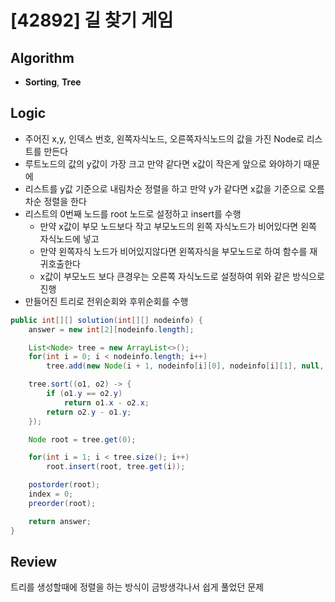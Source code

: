 # [42892] 길 찾기 게임
## Algorithm
- **Sorting**, **Tree**

## Logic
- 주어진 x,y, 인덱스 번호, 왼쪽자식노드, 오른쪽자식노드의 값을 가진 Node로 리스트를 만든다
- 루트노드의 값의 y값이 가장 크고 만약 같다면 x값이 작은게 앞으로 와야하기 때문에  
- 리스트를 y값 기준으로 내림차순 정렬을 하고 만약 y가 같다면 x값을 기준으로 오름차순 정렬을 한다
- 리스트의 0번째 노드를 root 노드로 설정하고 insert를 수행
  - 만약 x값이 부모 노드보다 작고 부모노드의 왼쪽 자식노드가 비어있다면 왼쪽 자식노드에 넣고  
  - 만약 왼쪽자식 노드가 비어있지않다면 왼쪽자식을 부모노드로 하여 함수를 재귀호출한다
  - x값이 부모노드 보다 큰경우는 오른쪽 자식노드로 설정하여 위와 같은 방식으로 진행
- 만들어진 트리로 전위순회와 후위순회를 수행

```java
public int[][] solution(int[][] nodeinfo) {
    answer = new int[2][nodeinfo.length];

    List<Node> tree = new ArrayList<>();
    for(int i = 0; i < nodeinfo.length; i++)
        tree.add(new Node(i + 1, nodeinfo[i][0], nodeinfo[i][1], null, null));

    tree.sort((o1, o2) -> {
        if (o1.y == o2.y)
            return o1.x - o2.x;
        return o2.y - o1.y;
    });

    Node root = tree.get(0);

    for(int i = 1; i < tree.size(); i++)
        root.insert(root, tree.get(i));

    postorder(root);
    index = 0;
    preorder(root);

    return answer;
}
```

## Review
트리를 생성할때에 정렬을 하는 방식이 금방생각나서 쉽게 풀었던 문제
